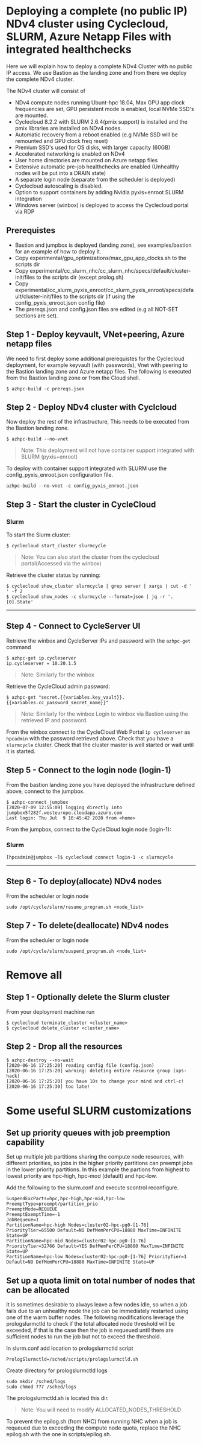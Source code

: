 # Deploying a complete (no public IP) NDv4 cluster using Cyclecloud, SLURM, Azure Netapp Files with integrated healthchecks

Here we will explain how to deploy a complete NDv4 Cluster with no public IP access. We use Bastion as the landing zone and from there we 
deploy the complete NDv4 cluster.

The NDv4 cluster will consist of
- NDv4 compute nodes running Ubunt-hpc 18.04, Max GPU app clock frequencies are set, GPU persistent mode is enabled, local NVMe SSD's are mounted.
- Cyclecloud 8.2.2 with SLURM 2.6.4(pmix support) is installed and the pmix libraries are installed on NDv4 nodes.
- Automatic recovery from a reboot enabled (e.g NVMe SSD will be remounted and GPU clock freq reset)
- Premium SSD's used for OS disks, with larger capacity (60GB)
- Accelerated networking is enabled on NDv4
- User home directories are mounted on Azure netapp files
- Extensive automatic pre-job healthchecks are enabled (Unhealthy nodes will be put into a DRAIN state)
- A separate login node (separate from the scheduler is deployed)
- Cyclecloud autoscaling is disabled.
- Option to support containers by adding Nvidia pyxis+enroot SLURM integration
- Windows server (winbox) is deployed to access the Cyclecloud portal via RDP

## Prerequistes
- Bastion and jumpbox is deployed (landing zone), see examples/bastion for an example of how to deploy it.
- Copy experimental/gpu_optimizations/max_gpu_app_clocks.sh to the scripts dir
- Copy experimental/cc_slurm_nhc/cc_slurm_nhc/specs/default/cluster-init/files to the scripts dir (except prolog.sh)
- Copy experimental/cc_slurm_pyxis_enroot/cc_slurm_pyxis_enroot/specs/default/cluster-init/files to the scripts dir (if using the config_pyxis_enroot.json config file)
- The prereqs.json and config.json files are edited (e.g all NOT-SET sections are set).


## Step 1 - Deploy keyvault, VNet+peering, Azure netapp files

We need to first deploy some additional prerequistes for the Cyclecloud deployment, for example keyvault (with passwords), Vnet with peering to the Bastion landing zone  and Azure netapp files. The following is executed from the Bastion landing zone or from the Cloud shell.

```
$ azhpc-build -c prereqs.json
```

## Step 2 - Deploy NDv4 cluster with Cyclcloud

Now deploy the rest of the infrastructure, This needs to be executed from the Bastion landing zone.

```
$ azhpc-build --no-vnet 
```
>Note: This deployment will not have container support integrated with SLURM (pyxis+enroot)

To deploy with container support integrated with SLURM use the config_pyxis_enroot.json configuration file.
```
azhpc-build --no-vnet -c config_pyxis_enroot.json
```


## Step 3 - Start the cluster in CycleCloud

### Slurm

To start the Slurm cluster:

```
$ cyclecloud start_cluster slurmcycle
```
>Note: You can also start the cluster from the cyclecloud portal(Accessed via the winbox)

Retrieve the cluster status by running:

```
$ cyclecloud show_cluster slurmcycle | grep server | xargs | cut -d ' ' -f 2
$ cyclecloud show_nodes -c slurmcycle --format=json | jq -r '.[0].State'
```

---

## Step 4 - Connect to CycleServer UI

Retrieve the winbox and CycleServer IPs and password with the `azhpc-get` command

```
$ azhpc-get ip.cycleserver
ip.cycleserver = 10.20.1.5
```
>Note: Similarly for the winbox

Retrieve the CycleCloud admin password:

```
$ azhpc-get "secret.{{variables.key_vault}}.{{variables.cc_password_secret_name}}"
```
>Note: Similarly for the winbox
Login to winbox via Bastion using the retrieved IP and password.

From the winbox connect to the CycleCloud Web Portal `ip cycleserver` as `hpcadmin` with the password retrieved above. Check that you have a `slurmcycle` cluster.
Check that the cluster master is well started or wait until it is started. 


## Step 5 - Connect to the login node (login-1)

From the bastion landing zone  you have deployed the infrastructure defined above, connect to the jumpbox.

```
$ azhpc-connect jumpbox
[2020-07-09 12:55:09] logging directly into jumpbox5f282f.westeurope.cloudapp.azure.com
Last login: Thu Jul  9 10:45:42 2020 from <home>
```

From the jumpbox, connect to the CycleCloud login node (login-1):

### Slurm

```
[hpcadmin@jumpbox ~]$ cyclecloud connect login-1 -c slurmcycle
```

---

## Step 6 - To deploy(allocate) NDv4 nodes

From the scheduler or login node

```
sudo /opt/cycle/slurm/resume_program.sh <node_list>
```

## Step 7 - To delete(deallocate) NDv4 nodes

From the scheduler or login node

```
sudo /opt/cycle/slurm/suspend_program.sh <node_list>
```

# Remove all

## Step 1 - Optionally delete the Slurm cluster

From your deployment machine run

```
$ cyclecloud terminate_cluster <cluster_name>
$ cyclecloud delete_cluster <cluster_name>
```

## Step 2 - Drop all the resources

```
$ azhpc-destroy --no-wait
[2020-06-16 17:25:20] reading config file (config.json)
[2020-06-16 17:25:20] warning: deleting entire resource group (xps-hack)
[2020-06-16 17:25:20] you have 10s to change your mind and ctrl-c!
[2020-06-16 17:25:30] too late!
```

# Some useful SLURM customizations

## Set up priority queues with job preemption capability
Set up multiple job partitions sharing the compute node resources, with different priorities, so jobs in the higher priority partitions can preempt 
jobs in the lower priority partitions. In this example the partions from highest to lowest priority are hpc-high, hpc-mod (default) and hpc-low.

Add the following to the slurm.conf and execute scontrol reconfigure.

```
SuspendExcParts=hpc,hpc-high,hpc-mid,hpc-low
PreemptType=preempt/partition_prio
PreemptMode=REQUEUE
PreemptExemptTime=-1
JobRequeue=1
PartitionName=hpc-high Nodes=cluster02-hpc-pg0-[1-76] PriorityTier=65500 Default=NO DefMemPerCPU=18880 MaxTime=INFINITE State=UP
PartitionName=hpc-mid Nodes=cluster02-hpc-pg0-[1-76] PriorityTier=32766 Default=YES DefMemPerCPU=18880 MaxTime=INFINITE State=UP
PartitionName=hpc-low Nodes=cluster02-hpc-pg0-[1-76] PriorityTier=1 Default=NO DefMemPerCPU=18880 MaxTime=INFINITE State=UP
```

## Set up a quota limit on total number of nodes that can be allocated
It is sometimes desirable to always leave a few nodes idle, so when a job fails due to an unhealthy node the job can be immediately restarted using one of the warm buffer nodes. The following modifications leverage the prologslurmctld to check if the total allocated node threshold will be exceeded, if that is the case then the job is requeued until there are sufficient nodes to run the job but not to exceed the threshold.

In slurm.conf add location to prologslurmctld script

```
PrologSlurmctld=/sched/scripts/prologslurmctld.sh
```

Create directory for prologslurmctld logs

```
sudo mkdir /sched/logs
sudo chmod 777 /sched/logs
```

The prologslurmctld.sh is located this dir.
>Note: You will need to modify ALLOCATED_NODES_THRESHOLD

To prevent the epilog.sh (from NHC) from running NHC when a job is requeued due to exceeding the compute node quota, replace the NHC epilog.sh with the one 
in scripts/epilog.sh.
